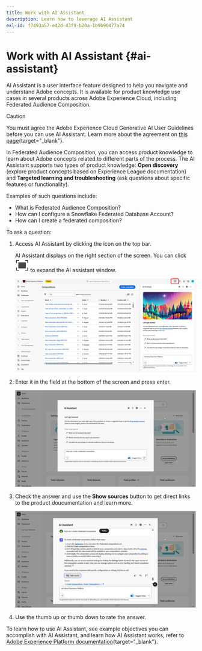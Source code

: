```yaml
---
title: Work with AI Assistant
description: Learn how to leverage AI Assistant
exl-id: f7493a57-e42d-43f9-b20a-1b9b90477a74
---
```

# Work with AI Assistant {#ai-assistant}

AI Assistant is a user interface feature designed to help you navigate and understand Adobe concepts. It is available for product knowledge use cases in several products across Adobe Experience Cloud, including Federated Audience Composition.

>[!CAUTION]
>
>You must agree the Adobe Experience Cloud Generative AI User Guidelines before you can use AI Assistant. Learn more about the agreement on [this page](https://experienceleague.adobe.com/en/docs/experience-platform/ai-assistant/home){target="_blank"}.

In Federated Audience Composition, you can access product knowledge to learn about Adobe concepts related to different parts of the process. The AI Assistant supports two types of product knowledge: **Open discovery** (explore product concepts based on Experience League documentation) and **Targeted learning and troubleshooting** (ask questions about specific features or functionality).

Examples of such questions include:

* What is Federated Audience Composition?
* How can I configure a Snowflake Federated Database Account?
* How can I create a federated composition?

To ask a question:

1. Access AI Assistant by clicking the icon on the top bar. 

    AI Assistant displays on the right section of the screen. You can click ![Dive image alt text](assets/do-not-localize/Smock_FullScreen_18_N.svg "Expand") to expand the AI assistant window.

    ![](assets/do-not-localize/ai-assistant-open.png)

1. Enter it in the field at the bottom of the screen and press enter.

    ![](assets/do-not-localize/ai-assistant-ask.png)

1. Check the answer and use the **Show sources** button to get direct links to the product doucumentation and learn more.

    ![](assets/do-not-localize/ai-assistant-answer.png)

1. Use the thumb up or thumb down to rate the answer.

To learn how to use AI Assistant, see example objectives you can accomplish with AI Assistant, and learn how AI Assistant works, refer to [Adobe Experience Platform documentation](https://experienceleague.adobe.com/en/docs/experience-platform/ai-assistant/home){target="_blank"}.
